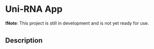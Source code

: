 # Uni-RNA App

❗️**Note**: This project is still in development and is not yet ready for use.

## Description

